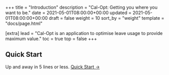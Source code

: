 +++
title = "Introduction"
description = "Cal-Opt: Getting you where you want to be."
date = 2021-05-01T08:00:00+00:00
updated = 2021-05-01T08:00:00+00:00
draft = false
weight = 10
sort_by = "weight"
template = "docs/page.html"

[extra]
lead = "Cal-Opt is an application to optimise leave usage to provide maximum value."
toc = true
top = false
+++

## Quick Start

Up and away in 5 lines or less. [Quick Start →](../quick-start/)
    